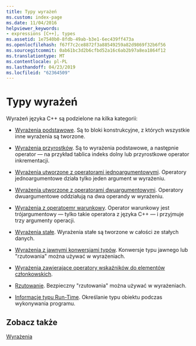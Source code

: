 ```yaml
---
title: Typy wyrażeń
ms.custom: index-page
ms.date: 11/04/2016
helpviewer_keywords:
- expressions [C++], types
ms.assetid: 1e7540b0-8fdb-49ab-b3e1-6ec439ff473a
ms.openlocfilehash: f67f7c2ce8872f3a88549259a82d9869f32b6f56
ms.sourcegitcommit: 0ab61bc3d2b6cfbd52a16c6ab2b97a8ea1864f12
ms.translationtype: MT
ms.contentlocale: pl-PL
ms.lasthandoff: 04/23/2019
ms.locfileid: "62364509"
---
```

# <a name="types-of-expressions"></a>Typy wyrażeń

Wyrażeń języka C++ są podzielone na kilka kategorii:

- [Wyrażenia podstawowe](../cpp/primary-expressions.md). Są to bloki konstrukcyjne, z których wszystkie inne wyrażenia są tworzone.

- [Wyrażenia przyrostków](../cpp/postfix-expressions.md). Są to wyrażenia podstawowe, a następnie operator — na przykład tablica indeks dolny lub przyrostkowe operator inkrementacji.

- [Wyrażenia utworzone z operatorami jednoargumentowymi](../cpp/expressions-with-unary-operators.md). Operatory jednoargumentowe działa tylko jeden argument w wyrażeniu.

- [Wyrażenia utworzone z operatorami dwuargumentowymi](../cpp/expressions-with-binary-operators.md). Operatory dwuargumentowe oddziałują na dwa operandy w wyrażeniu.

- [Wyrażenia z operatoemr warunkowy](../cpp/conditional-operator-q.md). Operator warunkowy jest trójargumentowy — tylko takie operatora z języka C++ — i przyjmuje trzy argumenty operacji.

- [Wyrażenia stałe](../cpp/cpp-constant-expressions.md). Wyrażenia stałe są tworzone w całości ze stałych danych.

- [Wyrażenia z jawnymi konwersjami typów](explicit-type-conversion-operator-parens.md). Konwersje typu jawnego lub "rzutowania" można używać w wyrażeniach.

- [Wyrażenia zawierające operatory wskaźników do elementów członkowskich](../cpp/pointer-to-member-operators-dot-star-and-star.md).

- [Rzutowanie](../cpp/casting.md). Bezpieczny "rzutowania" można używać w wyrażeniach.

- [Informacje typu Run-Time](../cpp/run-time-type-information.md). Określanie typu obiektu podczas wykonywania programu.

## <a name="see-also"></a>Zobacz także

[Wyrażenia](../cpp/expressions-cpp.md)